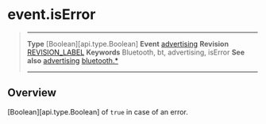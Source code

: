 # event.isError

> --------------------- ------------------------------------------------------------------------------------------
> __Type__              [Boolean][api.type.Boolean]
> __Event__             [advertising](/plugin.bluetooth.event.advertising.md)
> __Revision__          [REVISION_LABEL](REVISION_URL)
> __Keywords__          Bluetooth, bt, advertising, isError
> __See also__          [advertising](/plugin.bluetooth.event.advertising.md)
>						[bluetooth.*](/plugin.bluetooth.md)
> --------------------- ------------------------------------------------------------------------------------------

## Overview

[Boolean][api.type.Boolean] of `true` in case of an error.